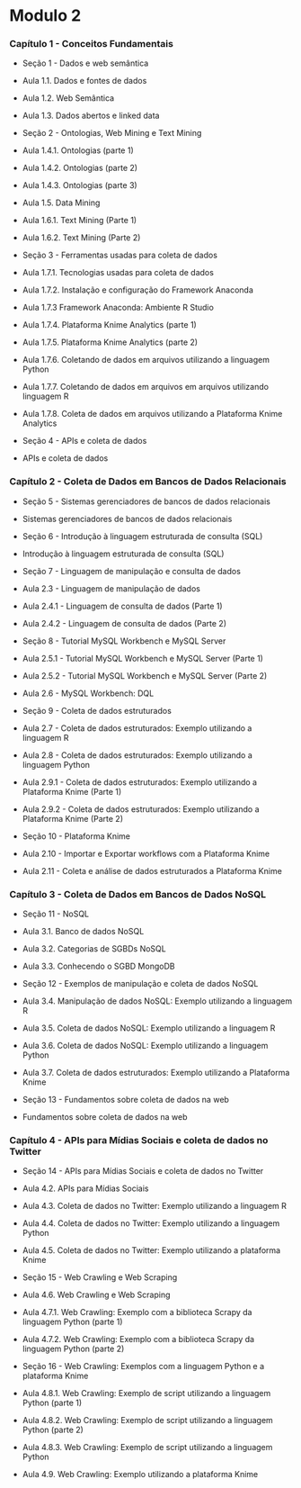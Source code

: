 # Modulo 2

### Capítulo 1 - Conceitos Fundamentais

* Seção 1 - Dados e web semântica
* Aula 1.1. Dados e fontes de dados
* Aula 1.2. Web Semântica
* Aula 1.3. Dados abertos e linked data
 
* Seção 2 - Ontologias, Web Mining e Text Mining
* Aula 1.4.1. Ontologias (parte 1)
* Aula 1.4.2. Ontologias (parte 2)
* Aula 1.4.3. Ontologias (parte 3)
* Aula 1.5. Data Mining
* Aula 1.6.1. Text Mining (Parte 1)
* Aula 1.6.2. Text Mining (Parte 2)

* Seção 3 - Ferramentas usadas para coleta de dados
* Aula 1.7.1. Tecnologias usadas para coleta de dados
* Aula 1.7.2. Instalação e configuração do Framework Anaconda
* Aula 1.7.3 Framework Anaconda: Ambiente R Studio
* Aula 1.7.4. Plataforma Knime Analytics (parte 1)
* Aula 1.7.5. Plataforma Knime Analytics (parte 2)
* Aula 1.7.6. Coletando de dados em arquivos utilizando a linguagem Python
* Aula 1.7.7. Coletando de dados em arquivos em arquivos utilizando linguagem R
* Aula 1.7.8. Coleta de dados em arquivos utilizando a Plataforma Knime Analytics 

* Seção 4 - APIs e coleta de dados
* APIs e coleta de dados

### Capítulo 2 - Coleta de Dados em Bancos de Dados Relacionais

* Seção 5 - Sistemas gerenciadores de bancos de dados relacionais
* Sistemas gerenciadores de bancos de dados relacionais
 
* Seção 6 -  Introdução à linguagem estruturada de consulta (SQL)
* Introdução à linguagem estruturada de consulta (SQL)

* Seção 7 - Linguagem de manipulação e consulta de dados
* Aula 2.3 - Linguagem de manipulação de dados
* Aula 2.4.1 - Linguagem de consulta de dados (Parte 1)
* Aula 2.4.2 - Linguagem de consulta de dados (Parte 2)

* Seção 8 - Tutorial MySQL Workbench e MySQL Server
* Aula 2.5.1 - Tutorial MySQL Workbench e MySQL Server (Parte 1)
* Aula 2.5.2 - Tutorial MySQL Workbench e MySQL Server (Parte 2)
* Aula 2.6 - MySQL Workbench: DQL 

* Seção 9 - Coleta de dados estruturados
* Aula 2.7 - Coleta de dados estruturados: Exemplo utilizando a linguagem R
* Aula 2.8 - Coleta de dados estruturados: Exemplo utilizando a linguagem Python
* Aula 2.9.1 - Coleta de dados estruturados: Exemplo utilizando a Plataforma Knime (Parte 1)
* Aula 2.9.2 - Coleta de dados estruturados: Exemplo utilizando a Plataforma Knime (Parte 2)

* Seção 10 - Plataforma Knime
* Aula 2.10 - Importar e Exportar workflows com a Plataforma Knime
* Aula 2.11 - Coleta e análise de dados estruturados a Plataforma Knime

### Capítulo 3 - Coleta de Dados em Bancos de Dados NoSQL

* Seção 11 - NoSQL
* Aula 3.1. Banco de dados NoSQL
* Aula 3.2. Categorias de SGBDs NoSQL
* Aula 3.3. Conhecendo o SGBD MongoDB
 
* Seção 12 - Exemplos de manipulação e coleta de dados NoSQL
* Aula 3.4. Manipulação de dados NoSQL: Exemplo utilizando a linguagem R
* Aula 3.5. Coleta de dados NoSQL: Exemplo utilizando a linguagem R
* Aula 3.6. Coleta de dados NoSQL: Exemplo utilizando a linguagem Python
* Aula 3.7. Coleta de dados estruturados: Exemplo utilizando a Plataforma Knime

* Seção 13 - Fundamentos sobre coleta de dados na web
* Fundamentos sobre coleta de dados na web

### Capítulo 4 - APIs para Mídias Sociais e coleta de dados no Twitter

* Seção 14 - APIs para Mídias Sociais e coleta de dados no Twitter
* Aula 4.2. APIs para Mídias Sociais
* Aula 4.3. Coleta de dados no Twitter: Exemplo utilizando a linguagem R
* Aula 4.4. Coleta de dados no Twitter: Exemplo utilizando a linguagem Python
* Aula 4.5. Coleta de dados no Twitter: Exemplo utilizando a plataforma Knime
 
* Seção 15 - Web Crawling e Web Scraping
* Aula 4.6. Web Crawling e Web Scraping
* Aula 4.7.1. Web Crawling: Exemplo com a biblioteca Scrapy da linguagem Python (parte 1)
* Aula 4.7.2. Web Crawling: Exemplo com a biblioteca Scrapy da linguagem Python (parte 2)
 
* Seção 16 - Web Crawling: Exemplos com a linguagem Python e a plataforma Knime
* Aula 4.8.1. Web Crawling: Exemplo de script utilizando a linguagem Python (parte 1)
* Aula 4.8.2. Web Crawling: Exemplo de script utilizando a linguagem Python (parte 2)
* Aula 4.8.3. Web Crawling: Exemplo de script utilizando a linguagem Python
* Aula 4.9. Web Crawling: Exemplo utilizando a plataforma Knime